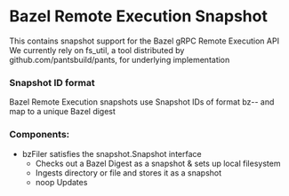 # Bazel Remote Execution Snapshot

This contains snapshot support for the Bazel gRPC Remote Execution API
We currently rely on fs_util, a tool distributed by github.com/pantsbuild/pants, for underlying implementation

### Snapshot ID format
Bazel Remote Execution snapshots use Snapshot IDs of format bz-<sha256>-<sizeBytes> and map to a unique Bazel digest

### Components:
* bzFiler satisfies the snapshot.Snapshot interface
  * Checks out a Bazel Digest as a snapshot & sets up local filesystem
  * Ingests directory or file and stores it as a snapshot
  * noop Updates

